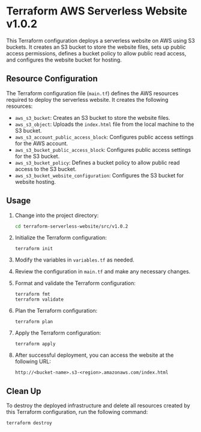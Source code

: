 # Terraform AWS Serverless Website v1.0.2

This Terraform configuration deploys a serverless website on AWS using S3 buckets. It creates an S3 bucket to store the website files, sets up public access permissions, defines a bucket policy to allow public read access, and configures the website bucket for hosting.

## Resource Configuration

The Terraform configuration file (`main.tf`) defines the AWS resources required to deploy the serverless website. It creates the following resources:

- `aws_s3_bucket`: Creates an S3 bucket to store the website files.
- `aws_s3_object`: Uploads the `index.html` file from the local machine to the S3 bucket.
- `aws_s3_account_public_access_block`: Configures public access settings for the AWS account.
- `aws_s3_bucket_public_access_block`: Configures public access settings for the S3 bucket.
- `aws_s3_bucket_policy`: Defines a bucket policy to allow public read access to the S3 bucket.
- `aws_s3_bucket_website_configuration`: Configures the S3 bucket for website hosting.

## Usage

1. Change into the project directory:
    ```bash 
    cd terraform-serverless-website/src/v1.0.2
    ```

2. Initialize the Terraform configuration:
    ```
    terraform init
    ```

3. Modify the variables in `variables.tf` as needed.

4. Review the configuration in `main.tf` and make any necessary changes.

5. Format and validate the Terraform configuration:
    ```
    terraform fmt
    terraform validate
    ```

6. Plan the Terraform configuration:
    ```
    terraform plan
    ```

7. Apply the Terraform configuration:
     ```
    terraform apply
    ```

8. After successful deployment, you can access the website at the following URL:
    ```
    http://<bucket-name>.s3-<region>.amazonaws.com/index.html
    ```


## Clean Up

To destroy the deployed infrastructure and delete all resources created by this Terraform configuration, run the following command:
```bash
terraform destroy
```
